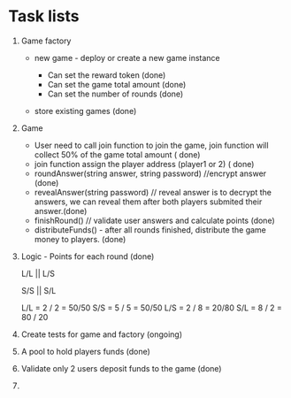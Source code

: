 # Task lists

1. Game factory

   - new game - deploy or create a new game instance

     - Can set the reward token (done)
     - Can set the game total amount (done)
     - Can set the number of rounds (done)

   - store existing games (done)

2. Game

   - User need to call join function to join the game, join function will collect 50% of the game total amount ( done)
   - join function assign the player address (player1 or 2) ( done)
   - roundAnswer(string answer, string password) //encrypt answer (done)
   - revealAnswer(string password) // reveal answer is to decrypt the answers, we can reveal them after both players submited their answer.(done)
   - finishRound() // validate user answers and calculate points (done)
   - distributeFunds() - after all rounds finished, distribute the game money to players. (done)

3. Logic - Points for each round (done)

   L/L || L/S

   S/S || S/L

   L/L = 2 / 2 = 50/50
   S/S = 5 / 5 = 50/50
   L/S = 2 / 8 = 20/80
   S/L = 8 / 2 = 80 / 20

4. Create tests for game and factory (ongoing)

5. A pool to hold players funds (done)
6. Validate only 2 users deposit funds to the game (done)
7.
